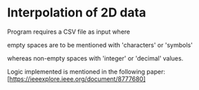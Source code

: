 # Interpolation of 2D data

Program requires a CSV file as input where 

empty spaces are to be mentioned with 'characters' or 'symbols' 

whereas non-empty spaces with 'integer' or 'decimal' values. 



Logic implemented is mentioned in the following paper:
[https://ieeexplore.ieee.org/document/8777680]
